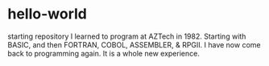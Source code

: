 # hello-world
starting repository
I learned to program at AZTech in 1982.  Starting with BASIC, and then FORTRAN, COBOL, ASSEMBLER, & RPGII.
I have now come back to programming again.  It is a whole new experience. 
